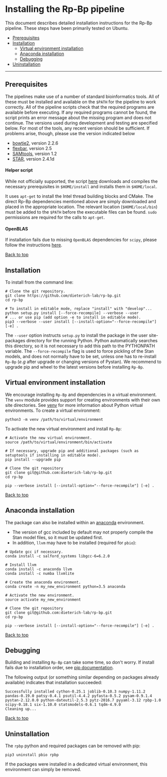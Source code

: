 
# Installing the Rp-Bp pipeline

This document describes detailed installation instructions for the Rp-Bp pipeline. These steps have been primarily tested on Ubuntu.

<a id="toc"></a>

* [Prerequisites](#prerequisites)
* [Installation](#installation)
    * [Virtual environment installation](#virtual-environment-installation)
    * [Anaconda installation](#anaconda-installation)
    * [Debugging](#debugging)
* [Uninstallation](#uninstallation)

---

<a id="prerequisites"></a>

## Prerequisites

The pipelines make use of a number of standard bioinformatics tools. All of these must be installed and available on the `$PATH` for the pipeline to work correctly. All of the pipeline scripts check that the required programs are available before executing. If any required programs cannot be found, the script prints an error message about the missing program and does not continue. The versions used during development and testing are specified below. For most of the tools, any recent version should be sufficient. If problems arise, though, please use the version indicated below

* [bowtie2](http://bowtie-bio.sourceforge.net/bowtie2/index.shtml), version 2.2.6
* [flexbar](https://github.com/seqan/flexbar), version 2.5
* [SAMtools](http://www.htslib.org/), version 1.2
* [STAR](https://github.com/alexdobin/STAR), version 2.4.1d

#### Helper script

While not officially supported, the script
[here](https://gist.github.com/bmmalone/43752eba0af97d1085eef7db033309d0)
downloads and compiles the necessary prerequisites in `$HOME/install` and
installs them in `$HOME/local`.

It uses `apt-get` to install the Intel thread building blocks and CMake. The
direct Rp-Bp dependencies mentioned above are simply downloaded and placed in
the appropriate location. The relevant location (`$HOME/local/bin`) must be
added to the `$PATH` before the executable files can be found. `sudo` permissions
are required for the calls to `apt-get`.

#### OpenBLAS

If installation fails due to missing `OpenBLAS` dependencies for `scipy`, please follow the instructions [here](https://gist.github.com/bmmalone/1b5f9ff72754c7d4b313c0b044c42684).

[Back to top](#toc)

<a id='installation'></a>

## Installation

To install from the command line:

```
# Clone the git repository.
git clone https://github.com/dieterich-lab/rp-bp.git
cd rp-bp
   
# To install in editable mode, replace "install" with "develop"...
python setup.py install [--force-recompile] --verbose --user
# ... or use pip (add option -e to install in editable mode).
pip3 --verbose --user install [--install-option="--force-recompile"] [-e] .
```

The `--user` option instructs `setup.py` to install the package in the user site-packages directory for the running Python.
Python automatically searches this directory, so it is not necessary to add this path to the PYTHONPATH variable.
The `--force-recompile` flag is used to force pickling of the Stan models, and does not normally have
to be set, unless one has to re-install `Rp-Bp` (*e.g* after upgrade or changing versions of Pystan). We recommend to
upgrade pip and wheel to the latest versions before installing `Rp-Bp`.


<a id='virtual-environment-installation'></a>

## Virtual environment installation

We encourage installing `Rp-Bp` and dependencies in a virtual environment. The `venv` module provides support for 
creating environments with their own site directories. See [venv](https://docs.python.org/3/library/venv.html) for 
more information about Python virtual environments. To create a virtual environment:

```
python3 -m venv /path/to/virtual/environment
```

To activate the new virtual environment and install `Rp-Bp`:

```
# Activate the new virtual environment.
source /path/to/virtual/environment/bin/activate

# If necessary, upgrade pip and additional packages (such as setuptools if installing in editable mode).
pip install --upgrade pip

# Clone the git repository
git clone git@github.com:dieterich-lab/rp-bp.git
cd rp-bp

pip --verbose install [--install-option="--force-recompile"] [-e] .

```

[Back to top](#toc)

<a id='anaconda-installation'></a>

## Anaconda installation

The package can also be installed within an [anaconda](https://www.continuum.io/) environment. 

   * The version of gcc included by default may not properly compile the Stan model files, so it must be updated first.
   * In addition, `llvm` may have to be installed (required for `pbio`):
    
```
# Update gcc if necessary.
conda install -c salford_systems libgcc-6=6.2.0

# Install llvm
conda install -c anaconda llvm
conda install -c numba llvmlite

# Create the anaconda environment.
conda create -n my_new_environment python=3.5 anaconda

# Activate the new environment.
source activate my_new_environment

# Clone the git repository
git clone git@github.com:dieterich-lab/rp-bp.git
cd rp-bp

pip --verbose install [--install-option="--force-recompile"] [-e] .
```

[Back to top](#toc)

<a id='debugging'></a>

## Debugging

Building and installing `Rp-Bp` can take some time, so don't worry. 
If install fails due to installation order, see [pip documentation](https://pip.pypa.io/en/stable/reference/pip_install/#installation-order). 

The following output (or something similar depending on packages already available) indicates that installation succeeded:

```
Successfully installed cython-0.25.1 joblib-0.10.3 numpy-1.11.2 pandas-0.19.0 patsy-0.4.1 psutil-4.4.2 pyfasta-0.5.2 pysam-0.9.1.4 pystan-2.12.0.0 python-dateutil-2.5.3 pytz-2016.7 pyyaml-3.12 rpbp-1.0 scipy-0.18.1 six-1.10.0 statsmodels-0.6.1 tqdm-4.9.0
Cleaning up...
```


[Back to top](#toc)

<a id='uninstallation'></a>

## Uninstallation

The `rpbp` python and required packages can be removed with pip:

``pip3 uninstall pbio rpbp``

If the packages were installed in a dedicated virtual environment, this environment can simply be removed.